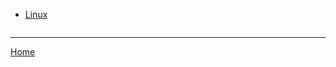
<div>
  <ul style="display:inline-block; vertical-align:top; margin-right:2em;">
    <li><a href="./linux/tutorials.html">Linux</a></li>
  </ul>
</div>

---

[Home](./../README.md)
